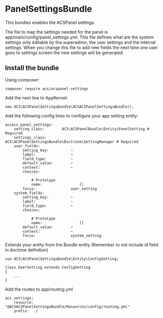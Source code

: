 PanelSettingsBundle
===================

This bundles enables the ACSPanel settings.

The file to map the settings needed for the panel is app/main/config/panel_settings.yml. This file defines what are the system settings only editable by the superadmin, the user settings and the internal settings.
When you change this file to add new fields the next time one user goes to settings screen the new settings will be generated.

Install the bundle
------------------

Using composer:

    composer require acs/acspanel-settings

Add the next line to AppKernel:

    new ACS\ACSPanelSettingsBundle\ACSACSPanelSettingsBundle(),

Add the following config lines to configure your app setting entity:

    acsacs_panel_settings:
        setting_class:        ACS\ACSPanelBundle\Entity\PanelSetting # Required
        settings_class:       ACS\ACSPanelSettingsBundle\Doctrine\SettingManager # Required
        user_fields:
            setting_key:          ~
            label:                ~
            field_type:           ~
            default_value:        ~
            context:              ~
            choices:

                # Prototype
                name:                 []
            focus:                user_setting
        system_fields:
            setting_key:          ~
            label:                ~
            field_type:           ~
            choices:

                # Prototype
                name:                 []
            default_value:        ~
            context:              ~
            focus:                system_setting

Extends your entity from the Bundle entity (Remember to not include id field in doctrine definition)

    use ACS\ACSPanelSettingsBundle\Entity\ConfigSetting;

    class UserSetting extends ConfigSetting
    {
        ...
    }

Add the routes to app/routing.yml

    acs_settings:
        resource: "@ACSACSPanelSettingsBundle/Resources/config/routing.yml"
        prefix:   /
